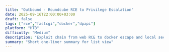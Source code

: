 ```yaml
---
title: "Outbound - Roundcube RCE to Privilege Escalation"
date: 2025-09-16T22:00:00+03:00
draft: false
tags: ["rce","fastcgi","docker","dpapi"]
platform: "HTB"
difficulty: "Medium"
description: "Exploit chain from web RCE to docker escape and local secret extraction"
summary: "Short one-liner summary for list view"
---
```


